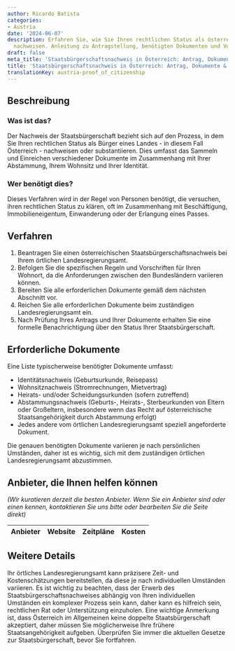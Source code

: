 ```yaml
---
author: Ricardo Batista
categories:
- Austria
date: '2024-06-07'
description: Erfahren Sie, wie Sie Ihren rechtlichen Status als österreichischer Bürger
  nachweisen. Anleitung zu Antragstellung, benötigten Dokumenten und Verfahrensablauf.
draft: false
meta_title: 'Staatsbürgerschaftsnachweis in Österreich: Antrag, Dokumente & Ablauf'
title: 'Staatsbürgerschaftsnachweis in Österreich: Antrag, Dokumente & Ablauf'
translationKey: austria-proof_of_citizenship
---
```



## Beschreibung
### Was ist das?
Der Nachweis der Staatsbürgerschaft bezieht sich auf den Prozess, in dem Sie Ihren rechtlichen Status als Bürger eines Landes - in diesem Fall Österreich - nachweisen oder substantiieren. Dies umfasst das Sammeln und Einreichen verschiedener Dokumente im Zusammenhang mit Ihrer Abstammung, Ihrem Wohnsitz und Ihrer Identität.

### Wer benötigt dies?
Dieses Verfahren wird in der Regel von Personen benötigt, die versuchen, ihren rechtlichen Status zu klären, oft im Zusammenhang mit Beschäftigung, Immobilieneigentum, Einwanderung oder der Erlangung eines Passes.

## Verfahren
1. Beantragen Sie einen österreichischen Staatsbürgerschaftsnachweis bei Ihrem örtlichen Landesregierungsamt.
2. Befolgen Sie die spezifischen Regeln und Vorschriften für Ihren Wohnort, da die Anforderungen zwischen den Bundesländern variieren können.
3. Bereiten Sie alle erforderlichen Dokumente gemäß dem nächsten Abschnitt vor.
4. Reichen Sie alle erforderlichen Dokumente beim zuständigen Landesregierungsamt ein.
5. Nach Prüfung Ihres Antrags und Ihrer Dokumente erhalten Sie eine formelle Benachrichtigung über den Status Ihrer Staatsbürgerschaft.

## Erforderliche Dokumente
Eine Liste typischerweise benötigter Dokumente umfasst:
- Identitätsnachweis (Geburtsurkunde, Reisepass)
- Wohnsitznachweis (Stromrechnungen, Mietvertrag)
- Heirats- und/oder Scheidungsurkunden (sofern zutreffend)
- Abstammungsnachweis (Geburts-, Heirats-, Sterbeurkunden von Eltern oder Großeltern, insbesondere wenn das Recht auf österreichische Staatsangehörigkeit durch Abstammung erfolgt)
- Jedes andere vom örtlichen Landesregierungsamt speziell angeforderte Dokument.

Die genauen benötigten Dokumente variieren je nach persönlichen Umständen, daher ist es wichtig, sich mit dem zuständigen örtlichen Landesregierungsamt abzustimmen.

## Anbieter, die Ihnen helfen können

_(Wir kuratieren derzeit die besten Anbieter. Wenn Sie ein Anbieter sind oder einen kennen, kontaktieren Sie uns bitte oder bearbeiten Sie die Seite direkt)_

| Anbieter | Website | Zeitpläne | Kosten |
| --------------- | --------------- | :-------------: | :-------------: |

## Weitere Details
Ihr örtliches Landesregierungsamt kann präzisere Zeit- und Kostenschätzungen bereitstellen, da diese je nach individuellen Umständen variieren. Es ist wichtig zu beachten, dass der Erwerb des Staatsbürgerschaftsnachweises abhängig von Ihren individuellen Umständen ein komplexer Prozess sein kann, daher kann es hilfreich sein, rechtlichen Rat oder Unterstützung einzuholen.
Eine wichtige Anmerkung ist, dass Österreich im Allgemeinen keine doppelte Staatsbürgerschaft akzeptiert, daher müssen Sie möglicherweise Ihre frühere Staatsangehörigkeit aufgeben. Überprüfen Sie immer die aktuellen Gesetze zur Staatsbürgerschaft, bevor Sie fortfahren.